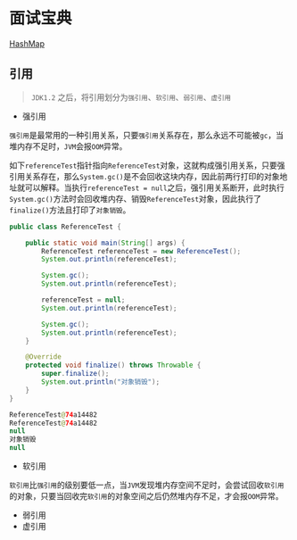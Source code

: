 # 面试宝典
[HashMap](markdown/HashMap.md)

## 引用

> `JDK1.2` 之后，将引用划分为`强引用`、`软引用`、`弱引用`、`虚引用`

- 强引用

​	`强引用`是最常用的一种引用关系，只要`强引用`关系存在，那么永远不可能被`gc`，当堆内存不足时，`JVM`会报`OOM`异常。

​	如下`referenceTest`指针指向`ReferenceTest`对象，这就构成强引用关系，只要强引用关系存在，那么`System.gc()`是不会回收这块内存，因此前两行打印的对象地址就可以解释。当执行`referenceTest = null`之后，强引用关系断开，此时执行`System.gc()`方法时会回收堆内存、销毁`ReferenceTest`对象，因此执行了`finalize()`方法且打印了`对象销毁`。

```java
public class ReferenceTest {

    public static void main(String[] args) {
        ReferenceTest referenceTest = new ReferenceTest();
        System.out.println(referenceTest);

        System.gc();
        System.out.println(referenceTest);

        referenceTest = null;
        System.out.println(referenceTest);

        System.gc();
        System.out.println(referenceTest);
    }

    @Override
    protected void finalize() throws Throwable {
        super.finalize();
        System.out.println("对象销毁");
    }
}
```

```java
ReferenceTest@74a14482
ReferenceTest@74a14482
null
对象销毁
null
```

- 软引用

​	`软引用`比`强引用`的级别要低一点，当`JVM`发现堆内存空间不足时，会尝试回收`软引用`的对象，只要当回收完`软引用`的对象空间之后仍然堆内存不足，才会报`OOM`异常。



- 弱引用
- 虚引用
